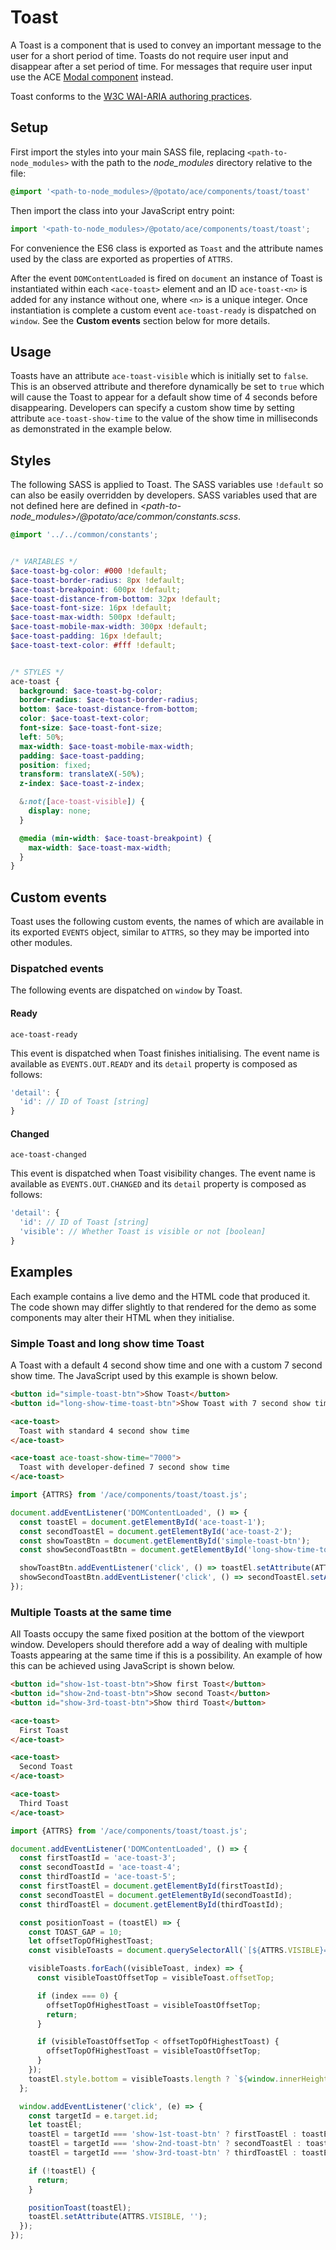 # Toast

A Toast is a component that is used to convey an important message to the user for a short period of time. Toasts do not require user input and disappear after a set period of time. For messages that require user input use the ACE [Modal component](/modal) instead.  

Toast conforms to the [W3C WAI-ARIA authoring practices](http://w3.org/WAI/WCAG21/Techniques/aria/ARIA22.html).


## Setup

First import the styles into your main SASS file, replacing `<path-to-node_modules>` with the path to the *node_modules* directory relative to the file:

```scss
@import '<path-to-node_modules>/@potato/ace/components/toast/toast'
```

Then import the class into your JavaScript entry point:

```js
import '<path-to-node_modules>/@potato/ace/components/toast/toast';
```

For convenience the ES6 class is exported as `Toast` and the attribute names used by the class are exported as properties of `ATTRS`.

After the event `DOMContentLoaded` is fired on `document` an instance of Toast is instantiated within each `<ace-toast>` element and an ID `ace-toast-<n>` is added for any instance without one, where `<n>` is a unique integer. Once instantiation is complete a custom event `ace-toast-ready` is dispatched on `window`. See the **Custom events** section below for more details.

## Usage

Toasts have an attribute `ace-toast-visible` which is initially set to `false`. This is an observed attribute and therefore dynamically be set to `true` which will cause the Toast to appear for a default show time of 4 seconds before disappearing. Developers can specify a custom show time by setting attribute `ace-toast-show-time` to the value of the show time in milliseconds as demonstrated in the example below.


## Styles

The following SASS is applied to Toast. The SASS variables use `!default` so can also be easily overridden by developers. SASS variables used that are not defined here are defined in *<path-to-node_modules>/@potato/ace/common/constants.scss*.


```scss
@import '../../common/constants';


/* VARIABLES */
$ace-toast-bg-color: #000 !default;
$ace-toast-border-radius: 8px !default;
$ace-toast-breakpoint: 600px !default;
$ace-toast-distance-from-bottom: 32px !default;
$ace-toast-font-size: 16px !default;
$ace-toast-max-width: 500px !default;
$ace-toast-mobile-max-width: 300px !default;
$ace-toast-padding: 16px !default;
$ace-toast-text-color: #fff !default;


/* STYLES */
ace-toast {
  background: $ace-toast-bg-color;
  border-radius: $ace-toast-border-radius;
  bottom: $ace-toast-distance-from-bottom;
  color: $ace-toast-text-color;
  font-size: $ace-toast-font-size;
  left: 50%;
  max-width: $ace-toast-mobile-max-width;
  padding: $ace-toast-padding;
  position: fixed;
  transform: translateX(-50%);
  z-index: $ace-toast-z-index;

  &:not([ace-toast-visible]) {
    display: none;
  }

  @media (min-width: $ace-toast-breakpoint) {
    max-width: $ace-toast-max-width;
  }
}
```


## Custom events

Toast uses the following custom events, the names of which are available in its exported `EVENTS` object, similar to `ATTRS`, so they may be imported into other modules.


### Dispatched events

The following events are dispatched on `window` by Toast.

#### Ready

`ace-toast-ready`

This event is dispatched when Toast finishes initialising. The event name is available as `EVENTS.OUT.READY` and its `detail` property is composed as follows:

```js
'detail': {
  'id': // ID of Toast [string]
}
```

#### Changed

`ace-toast-changed`

This event is dispatched when Toast visibility changes. The event name is available as `EVENTS.OUT.CHANGED` and its `detail` property is composed as follows:

```js
'detail': {
  'id': // ID of Toast [string]
  'visible': // Whether Toast is visible or not [boolean]
}
```


## Examples

Each example contains a live demo and the HTML code that produced it. The code shown may differ slightly to that rendered for the demo as some components may alter their HTML when they initialise.

### Simple Toast and long show time Toast
A Toast with a default 4 second show time and one with a custom 7 second show time. The JavaScript used by this example is shown below.

```html
<button id="simple-toast-btn">Show Toast</button>
<button id="long-show-time-toast-btn">Show Toast with 7 second show time</button>

<ace-toast>
  Toast with standard 4 second show time
</ace-toast>

<ace-toast ace-toast-show-time="7000">
  Toast with developer-defined 7 second show time
</ace-toast>
```

```js
import {ATTRS} from '/ace/components/toast/toast.js';

document.addEventListener('DOMContentLoaded', () => {
  const toastEl = document.getElementById('ace-toast-1');
  const secondToastEl = document.getElementById('ace-toast-2');
  const showToastBtn = document.getElementById('simple-toast-btn');
  const showSecondToastBtn = document.getElementById('long-show-time-toast-btn');

  showToastBtn.addEventListener('click', () => toastEl.setAttribute(ATTRS.VISIBLE, ''));
  showSecondToastBtn.addEventListener('click', () => secondToastEl.setAttribute(ATTRS.VISIBLE, ''));
});
```

### Multiple Toasts at the same time

All Toasts occupy the same fixed position at the bottom of the viewport window. Developers should therefore add a way of dealing with multiple Toasts appearing at the same time if this is a possibility. An example of how this can be achieved using JavaScript is shown below.

```html
<button id="show-1st-toast-btn">Show first Toast</button>
<button id="show-2nd-toast-btn">Show second Toast</button>
<button id="show-3rd-toast-btn">Show third Toast</button>

<ace-toast>
  First Toast
</ace-toast>

<ace-toast>
  Second Toast
</ace-toast>

<ace-toast>
  Third Toast
</ace-toast>
```

```js
import {ATTRS} from '/ace/components/toast/toast.js';

document.addEventListener('DOMContentLoaded', () => {
  const firstToastId = 'ace-toast-3';
  const secondToastId = 'ace-toast-4';
  const thirdToastId = 'ace-toast-5';
  const firstToastEl = document.getElementById(firstToastId);
  const secondToastEl = document.getElementById(secondToastId);
  const thirdToastEl = document.getElementById(thirdToastId);

  const positionToast = (toastEl) => {
    const TOAST_GAP = 10;
    let offsetTopOfHighestToast;
    const visibleToasts = document.querySelectorAll(`[${ATTRS.VISIBLE}="true"]`);

    visibleToasts.forEach((visibleToast, index) => {
      const visibleToastOffsetTop = visibleToast.offsetTop;

      if (index === 0) {
        offsetTopOfHighestToast = visibleToastOffsetTop;
        return;
      }

      if (visibleToastOffsetTop < offsetTopOfHighestToast) {
        offsetTopOfHighestToast = visibleToastOffsetTop;
      }
    });
    toastEl.style.bottom = visibleToasts.length ? `${window.innerHeight - offsetTopOfHighestToast + TOAST_GAP}px` : '';
  };

  window.addEventListener('click', (e) => {
    const targetId = e.target.id;
    let toastEl;
    toastEl = targetId === 'show-1st-toast-btn' ? firstToastEl : toastEl;
    toastEl = targetId === 'show-2nd-toast-btn' ? secondToastEl : toastEl;
    toastEl = targetId === 'show-3rd-toast-btn' ? thirdToastEl : toastEl;

    if (!toastEl) {
      return;
    }

    positionToast(toastEl);
    toastEl.setAttribute(ATTRS.VISIBLE, '');
  });
});
```
